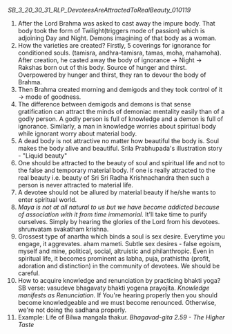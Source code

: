 *SB_3_20_30_31_RLP_DevoteesAreAttractedToRealBeauty_010119*

1. After the Lord Brahma was asked to cast away the impure body. That body took the form of Twilight(triggers mode of passion) which is adjoining Day and Night. Demons imagining of that body as a woman.
2. How the varieties are created? Firstly, 5 coverings for ignorance for conditioned souls. (tamisra, andhra-tamisra, tamas, moha, mahamoha). After creation, he casted away the body of ignorance -> Night -> Rakshas born out of this body. Source of hunger and thirst. Overpowered by hunger and thirst, they ran to devour the body of Brahma.
3. Then Brahma created morning and demigods and they took control of it -> mode of goodness.
4. The difference between demigods and demons is that sense gratification can attract the minds of demoniac mentality easily than of a godly person. A godly person is full of knowledge and a demon is full of ignorance. Similarly, a man in knowledge worries about spiritual body while ignorant worry about material body.
5. A dead body is not attractive no matter how beautiful the body is. Soul makes the body alive and beautiful. Srila Prabhupada's illustration story - "Liquid beauty"
6. One should be attracted to the beauty of soul and spiritual life and not to the false and temporary material body. If one is really attracted to the real beauty i.e. beauty of Sri Sri Radha Krishnachandra then such a person is never attracted to material life.
7. A devotee should not be allured by material beauty if he/she wants to enter spiritual world.
8. *Maya is not at all natural to us but we have become addicted because of association with it from time immemorial.* It'll take time to purify ourselves. Simply by hearing the glories of the Lord from his devotees. shrunvatam svakatham krishna.
9. Grossest type of anartha which binds a soul is sex desire. Everytime you engage, it aggrevates. aham mameti. Subtle sex desires - false egoism, myself and mine, political, social, altruistic and philanthropic. Even in spiritual life, it becomes prominent as labha, puja, prathistha (profit, adoration and distinction) in the community of devotees. We should be careful.
10. How to acquire knowledge and renunciation by practicing bhakti yoga? SB verse: vasudeve bhagavaty bhakti yogena prayojita. *Knowledge manifests as Renunciation.* If You're hearing properly then you should become knowledgeable and we must become renounced. Otherwise, we're not doing the sadhana properly.
11. Example: Life of Bilwa mangala thakur. *Bhagavad-gita 2.59 - The Higher Taste*
